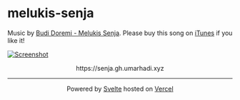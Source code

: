 # melukis-senja

Music by [Budi Doremi - Melukis Senja](https://www.youtube.com/watch?v=qZIQAk-BUEc). Please buy this song on [iTunes](https://music.apple.com/id/album/melukis-senja-single/1520143992) if you like it!

[![Screenshot](https://ik.imagekit.io/umarhadi/goldenhour/Screen_Shot_2021-04-11_at_23.31.15_9A8kR13T31-q.png)](https://senja.gh.umarhadi.xyz)

<p align="center">
  https://senja.gh.umarhadi.xyz
</p>

---

<div align="center">

  Powered by [Svelte](https://svelte.dev) hosted on [Vercel](https://vercel.com)
  
</div>